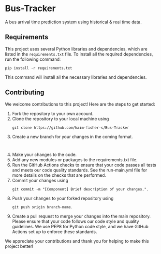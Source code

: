 # Bus-Tracker
A bus arrival time prediction system using historical &amp; real time data.

## Requirements
This project uses several Python libraries and dependencies, which are listed in the `requirements.txt` file. To install all the required dependencies, run the following command:

```
pip install -r requirements.txt
```
This command will install all the necessary libraries and dependencies.

## Contributing
We welcome contributions to this project! Here are the steps to get started:

1. Fork the repository to your own account.
2. Clone the repository to your local machine using 
   ```
   git clone https://github.com/haim-fisher-s/Bus-Tracker
   ```
3. Create a new branch for your changes in the coming format.
   ```
  
   ```
4. Make your changes to the code.
5. Add any new modules or packages to the requirements.txt file.
6. Run the GitHub Actions checks to ensure that your code passes all tests and meets our code quality standards. See the run-main.yml file for more details on the checks that are performed.
7. Commit your changes using 
   ```
   git commit -m "[Component] Brief description of your changes.".
   ```
8. Push your changes to your forked repository using 
   ```
   git push origin branch-name.
   ```
9. Create a pull request to merge your changes into the main repository.
Please ensure that your code follows our code style and quality guidelines. We use PEP8 for Python code style, and we have GitHub Actions set up to enforce these standards.

We appreciate your contributions and thank you for helping to make this project better!
